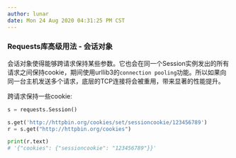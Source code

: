 ```yaml
---
author: lunar
date: Mon 24 Aug 2020 04:31:25 PM CST
---
```


### Requests库高级用法 - 会话对象

会话对象使得能够跨请求保持某些参数。它也会在同一个Session实例发出的所有请求之间保持cookie，期间使用urllib3的`connection pooling`功能。所以如果向同一台主机发送多个请求，底层的TCP连接将会被重用，带来显著的性能提升。

跨请求保持一些cookie:
```python
s = requests.Session()

s.get('http://httpbin.org/cookies/set/sessioncookie/123456789')
r = s.get("http://httpbin.org/cookies")

print(r.text)
# '{"cookies": {"sessioncookie": "123456789"}}'
```

